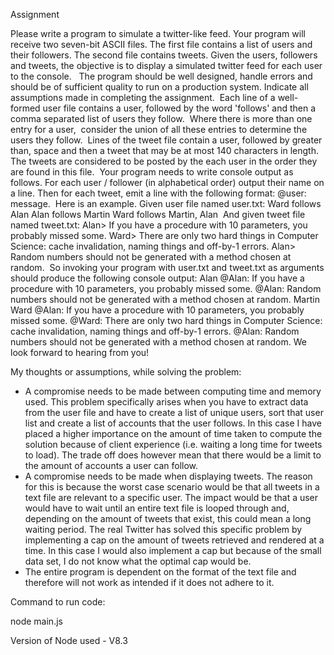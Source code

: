 Assignment

Please write a program to simulate a twitter-like feed. Your program will receive two seven-bit ASCII files. The first file contains a list of users and their followers. The second file contains tweets. Given the users, followers and tweets, the objective is to display a simulated twitter feed for each user to the console. 
 The program should be well designed, handle errors and should be of sufficient quality to run on a production system. Indicate all assumptions made in completing the assignment.
 Each line of a well-formed user file contains a user, followed by the word 'follows' and then a comma separated list of users they follow.  Where there is more than one entry for a user,  consider the union of all these entries to determine the users they follow.
 Lines of the tweet file contain a user, followed by greater than, space and then a tweet that may be at most 140 characters in length. The tweets are considered to be posted by the each user in the order they are found in this file.
 Your program needs to write console output as follows. For each user / follower (in alphabetical order) output their name on a line. Then for each tweet, emit a line with the following format: <tab>@user: <space>message.
 Here is an example. Given user file named user.txt:
Ward follows Alan
Alan follows Martin
Ward follows Martin, Alan
 And given tweet file named tweet.txt:
Alan> If you have a procedure with 10 parameters, you probably missed some.
Ward> There are only two hard things in Computer Science: cache invalidation, naming things and off-by-1 errors.
Alan> Random numbers should not be generated with a method chosen at random.
 So invoking your program with user.txt and tweet.txt as arguments should produce the following console output:
Alan
@Alan: If you have a procedure with 10 parameters, you probably missed some.
@Alan: Random numbers should not be generated with a method chosen at random.
Martin
Ward
@Alan: If you have a procedure with 10 parameters, you probably missed some.
@Ward: There are only two hard things in Computer Science: cache invalidation, naming things and off-by-1 errors.
@Alan: Random numbers should not be generated with a method chosen at random.
We look forward to hearing from you!

My thoughts or assumptions, while solving the problem:
- A compromise needs to be made between computing time and memory used. This problem specifically arises when you have to extract data from the user file and have to create a list of unique users, sort that user list and create a list of accounts that the user follows. In this case I have placed a higher importance on the amount of time taken to compute the solution because of client experience  (i.e. waiting a long time for tweets to load). The trade off does however mean that there would be a limit to the amount of accounts a user can follow. 
- A compromise needs to be made when displaying tweets. The reason for this is because the worst case scenario would be that all tweets in a text file are relevant to a specific user. The impact would be that a user would have to wait until an entire text file is looped through and, depending on the amount of tweets that exist, this could mean a long waiting period. The real Twitter has solved this specific problem by implementing a cap on the amount of tweets retrieved and rendered at a time. In this case I would also implement a cap but because of the small data set, I do not know what the optimal cap would be.
- The entire program is dependent on the format of the text file and therefore will not work as intended if it does not adhere to it.

Command to run code:

node main.js

Version of Node used - V8.3
